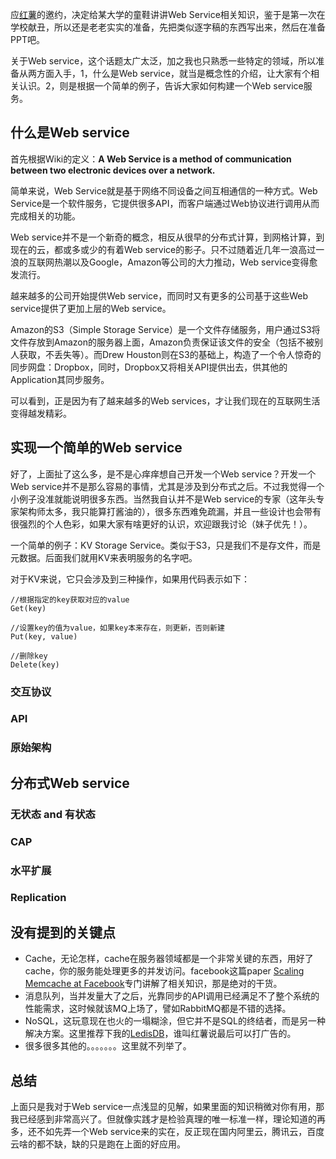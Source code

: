 应[红薯](http://my.oschina.net/javayou)的邀约，决定给某大学的童鞋讲讲Web Service相关知识，鉴于是第一次在学校献丑，所以还是老老实实的准备，先把类似逐字稿的东西写出来，然后在准备PPT吧。

关于Web service，这个话题太广太泛，加之我也只熟悉一些特定的领域，所以准备从两方面入手，1，什么是Web service，就当是概念性的介绍，让大家有个相关认识。2，则是根据一个简单的例子，告诉大家如何构建一个Web service服务。

## 什么是Web service

首先根据Wiki的定义：**A Web Service is a method of communication between two electronic devices over a network.** 

简单来说，Web Service就是基于网络不同设备之间互相通信的一种方式。Web Service是一个软件服务，它提供很多API，而客户端通过Web协议进行调用从而完成相关的功能。

Web service并不是一个新奇的概念，相反从很早的分布式计算，到网格计算，到现在的云，都或多或少的有着Web service的影子。只不过随着近几年一浪高过一浪的互联网热潮以及Google，Amazon等公司的大力推动，Web service变得愈发流行。

越来越多的公司开始提供Web service，而同时又有更多的公司基于这些Web service提供了更加上层的Web service。

Amazon的S3（Simple Storage Service）是一个文件存储服务，用户通过S3将文件存放到Amazon的服务器上面，Amazon负责保证该文件的安全（包括不被别人获取，不丢失等）。而Drew Houston则在S3的基础上，构造了一个令人惊奇的同步网盘：Dropbox，同时，Dropbox又将相关API提供出去，供其他的Application其同步服务。

可以看到，正是因为有了越来越多的Web services，才让我们现在的互联网生活变得越发精彩。

## 实现一个简单的Web service

好了，上面扯了这么多，是不是心痒痒想自己开发一个Web service？开发一个Web service并不是那么容易的事情，尤其是涉及到分布式之后。不过我觉得一个小例子没准就能说明很多东西。当然我自认并不是Web service的专家（这年头专家架构师太多，我只能算打酱油的），很多东西难免疏漏，并且一些设计也会带有很强烈的个人色彩，如果大家有啥更好的认识，欢迎跟我讨论（妹子优先！）。

一个简单的例子：KV Storage Service。类似于S3，只是我们不是存文件，而是元数据。后面我们就用KV来表明服务的名字吧。

对于KV来说，它只会涉及到三种操作，如果用代码表示如下：

```
//根据指定的key获取对应的value
Get(key)

//设置key的值为value，如果key本来存在，则更新，否则新建
Put(key, value)

//删除key
Delete(key)
```

### 交互协议

### API

### 原始架构

## 分布式Web service

### 无状态 and 有状态

### CAP

### 水平扩展

### Replication

## 没有提到的关键点

+ Cache，无论怎样，cache在服务器领域都是一个非常关键的东西，用好了cache，你的服务能处理更多的并发访问。facebook这篇paper [Scaling Memcache at Facebook](https://www.usenix.org/system/files/conference/nsdi13/nsdi13-final170_update.pdf)专门讲解了相关知识，那是绝对的干货。
+ 消息队列，当并发量大了之后，光靠同步的API调用已经满足不了整个系统的性能需求，这时候就该MQ上场了，譬如RabbitMQ都是不错的选择。
+ NoSQL，这玩意现在也火的一塌糊涂，但它并不是SQL的终结者，而是另一种解决方案。这里推荐下我的[LedisDB](http://ledisdb.com)，谁叫红薯说最后可以打广告的。
+ 很多很多其他的。。。。。。。这里就不列举了。

## 总结

上面只是我对于Web service一点浅显的见解，如果里面的知识稍微对你有用，那我已经感到非常高兴了。但就像实践才是检验真理的唯一标准一样，理论知道的再多，还不如先弄一个Web service来的实在，反正现在国内阿里云，腾讯云，百度云啥的都不缺，缺的只是跑在上面的好应用。